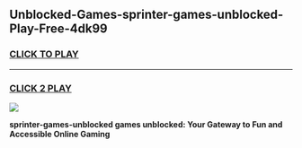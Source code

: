 
## Unblocked-Games-sprinter-games-unblocked-Play-Free-4dk99
<h3>
<a href="https://premium76.site?title=sprinter-games-unblocked&ref=17A">CLICK TO PLAY</a></h3>
<hr>

<h3>
<a href="https://premium76.site?title=sprinter-games-unblocked&ref=17A">CLICK 2 PLAY</a>
  
</h3>

<a href="https://premium76.site?title=sprinter-games-unblocked&ref=17A"><img src="https://clearcache.store/games.png"></a>


**sprinter-games-unblocked games unblocked: Your Gateway to Fun and Accessible Online Gaming**
